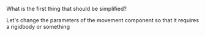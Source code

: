 What is the first thing that should be simplified?

Let's change the parameters of the movement component so that it requires a rigidbody or something

